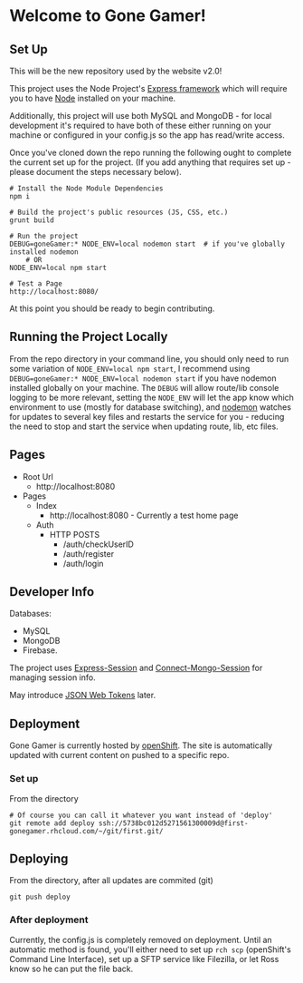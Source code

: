 # Welcome to Gone Gamer!

## Set Up

This will be the new repository used by the website v2.0!

This project uses the Node Project's [Express framework](http://expressjs.com/) which will require you to have [Node](https://nodejs.org/en/) installed on your machine.

Additionally, this project will use both MySQL and MongoDB - for local development it's required to have both of these either running on your machine or configured in your config.js so the app has read/write access.

Once you've cloned down the repo running the following ought to complete the current set up for the project. (If you add anything that requires set up - please document the steps necessary below).

```
# Install the Node Module Dependencies
npm i 

# Build the project's public resources (JS, CSS, etc.)
grunt build

# Run the project
DEBUG=goneGamer:* NODE_ENV=local nodemon start  # if you've globally installed nodemon
    # OR
NODE_ENV=local npm start

# Test a Page
http://localhost:8080/
```

At this point you should be ready to begin contributing.

## Running the Project Locally

From the repo directory in your command line, you should only need to run some variation of `NODE_ENV=local npm start`, I recommend using `DEBUG=goneGamer:* NODE_ENV=local nodemon start` if you have nodemon installed globally on your machine. The `DEBUG` will allow route/lib console logging to be more relevant, setting the `NODE_ENV` will let the app know which environment to use (mostly for database switching), and [nodemon](https://www.npmjs.com/package/nodemon) watches for updates to several key files and restarts the service for you - reducing the need to stop and start the service when updating route, lib, etc files. 

## Pages
- Root Url
    + http://localhost:8080
- Pages
    + Index
        * http://localhost:8080 - Currently a test home page
    + Auth
        * HTTP POSTS
            - /auth/checkUserID
            - /auth/register
            - /auth/login


## Developer Info

Databases:
- MySQL
- MongoDB
- Firebase.

The project uses [Express-Session](https://www.npmjs.com/package/express-session) and [Connect-Mongo-Session](https://www.npmjs.com/package/connect-mongodb-session) for managing session info. 

May introduce [JSON Web Tokens](https://www.npmjs.com/package/jsonwebtoken) later.

## Deployment

Gone Gamer is currently hosted by [openShift](https://openshift.redhat.com). The site is automatically updated with current content on pushed to a specific repo.

### Set up

From the directory

```
# Of course you can call it whatever you want instead of 'deploy'
git remote add deploy ssh://5738bc012d5271561300009d@first-gonegamer.rhcloud.com/~/git/first.git/

```

## Deploying

From the directory, after all updates are commited (git)

```
git push deploy
```

### After deployment

Currently, the config.js is completely removed on deployment. Until an automatic method is found, you'll either need to set up `rch scp` (openShift's Command Line Interface), set up a SFTP service like Filezilla, or let Ross know so he can put the file back. 
